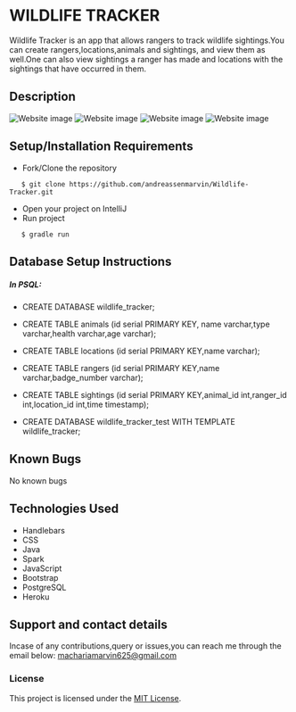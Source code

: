 # WILDLIFE TRACKER
Wildlife Tracker is an app that allows rangers to track wildlife sightings.You can create rangers,locations,animals and sightings, and view them as well.One can also view sightings a ranger has made and locations with the sightings that have occurred in them.
## Description
![Website image](/Assets/README/scr1.png)
![Website image](/Assets/README/scr2.png)
![Website image](/Assets/README/scr3.png)
![Website image](/Assets/README/scr4.png)
## Setup/Installation Requirements
* Fork/Clone the repository
```
   $ git clone https://github.com/andreassenmarvin/Wildlife-Tracker.git
```
* Open your project on IntelliJ
* Run project
```
   $ gradle run
```
## Database Setup Instructions
##### In PSQL:
* CREATE DATABASE wildlife_tracker;
* CREATE TABLE animals (id serial PRIMARY KEY, name varchar,type varchar,health varchar,age varchar);
* CREATE TABLE locations (id serial PRIMARY KEY,name varchar);
* CREATE TABLE rangers (id serial PRIMARY KEY,name varchar,badge_number varchar);
* CREATE TABLE sightings (id serial PRIMARY KEY,animal_id int,ranger_id int,location_id int,time timestamp);

* CREATE DATABASE wildlife_tracker_test WITH TEMPLATE wildlife_tracker;
## Known Bugs
No known bugs
## Technologies Used
* Handlebars
* CSS
* Java
* Spark 
* JavaScript
* Bootstrap
* PostgreSQL
* Heroku
## Support and contact details
 Incase of any contributions,query or issues,you can reach me through the email below:
machariamarvin625@gmail.com
### License
This project is licensed under the [MIT License](https://github.com/andreassenmarvin/Wildlife-Tracker/blob/master/LICENSE).